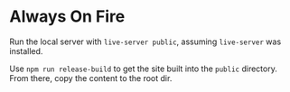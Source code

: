 # Always On Fire

Run the local server with `live-server public`, assuming `live-server` was installed.

Use `npm run release-build` to get the site built into the `public` directory. From there, copy the content to the root dir.

